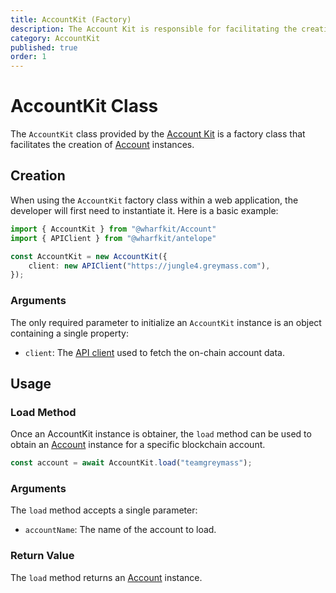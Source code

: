 ```yaml
---
title: AccountKit (Factory)
description: The Account Kit is responsible for facilitating the creation of Account instances through the load method.
category: AccountKit
published: true
order: 1
---
```


# AccountKit Class

The `AccountKit` class provided by the [Account Kit](/docs/account-kit) is a factory class that facilitates the creation of [Account](/docs/account-kit/account) instances.

## Creation

When using the `AccountKit` factory class within a web application, the developer will first need to instantiate it. Here is a basic example:

```typescript
import { AccountKit } from "@wharfkit/Account"
import { APIClient } from "@wharfkit/antelope"

const AccountKit = new AccountKit({
    client: new APIClient("https://jungle4.greymass.com"),
});
```

### Arguments

The only required parameter to initialize an `AccountKit` instance is an object containing a single property:

- `client`: The [API client](/docs/antelope/api-client) used to fetch the on-chain account data.

## Usage

### Load Method

Once an AccountKit instance is obtainer, the `load` method can be used to obtain an [Account](/docs/account-kit/account) instance for a specific blockchain account.

```typescript
const account = await AccountKit.load("teamgreymass");
```

### Arguments

The `load` method accepts a single parameter:

- `accountName`: The name of the account to load.
### Return Value

The `load` method returns an [Account](/docs/account-kit/account) instance.
